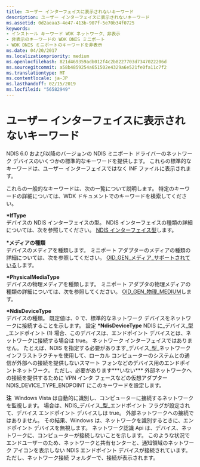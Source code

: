 ```yaml
---
title: ユーザー インターフェイスに表示されないキーワード
description: ユーザー インターフェイスに表示されないキーワード
ms.assetid: 0d2aeaa3-4e47-413b-907f-5e70b34f0725
keywords:
- インストール キーワード WDK ネットワーク、非表示
- 非表示のキーワードの WDK DNIS ミニポート
- WDK DNIS ミニポートのキーワードを非表示
ms.date: 04/20/2017
ms.localizationpriority: medium
ms.openlocfilehash: 821d469359adb012f4c2b8227703d7347022206d
ms.sourcegitcommit: a58b4859254a651502e4329a6e521fe0fa11c7f2
ms.translationtype: MT
ms.contentlocale: ja-JP
ms.lasthandoff: 02/15/2019
ms.locfileid: "56582949"
---
```

# <a name="keywords-not-displayed-in-the-user-interface"></a>ユーザー インターフェイスに表示されないキーワード





NDIS 6.0 および以降のバージョンの NDIS ミニポート ドライバーのネットワーク デバイスのいくつかの標準的なキーワードを提供します。 これらの標準的なキーワードは、ユーザー インターフェイスではなく INF ファイルに表示されます。

これらの一般的なキーワードは、次の一覧について説明します。 特定のキーワードの詳細については、WDK ドキュメントでのキーワードを検索してください。

<a href="" id="-iftype"></a>**\*IfType**  
デバイスの NDIS インターフェイスの型。 NDIS インターフェイスの種類の詳細については、次を参照してください。 [NDIS インターフェイス型](https://msdn.microsoft.com/library/windows/hardware/ff565767)します。

<a href="" id="-mediatype"></a>**\*メディアの種類**  
デバイスのメディアを種類します。 ミニポート アダプターのメディアの種類の詳細については、次を参照してください。 [OID\_GEN\_メディア\_サポートされている](https://msdn.microsoft.com/library/windows/hardware/ff569609)します。

<a href="" id="-physicalmediatype"></a>**\*PhysicalMediaType**  
デバイスの物理メディアを種類します。 ミニポート アダプタの物理メディアの種類の詳細については、次を参照してください。 [OID\_GEN\_物理\_MEDIUM](https://msdn.microsoft.com/library/windows/hardware/ff569621)します。

<a href="" id="-ndisdevicetype-------"></a>**\*NdisDeviceType**   
デバイスの種類。 既定値は、0 で、標準的なネットワーク デバイスをネットワークに接続することを示します。 設定 **\*NdisDeviceType** NDIS に\_デバイス\_型\_エンドポイント (1) 場合、このデバイスは、エンドポイント デバイスとは、ネットワークに接続する場合は true。 ネットワーク インターフェイスではありません。 たとえば、NDIS を指定する必要があります\_デバイス\_型\_ネットワーク インフラストラクチャを使用して、ローカル コンピューターのシステムとの通信が外部への接続を提供しないスマート フォンなどのデバイス用のエンドポイントネットワーク。 ただし、必要があります**\*いない\*** 外部ネットワークへの接続を提供するために VPN インタ フェースなどの仮想アダプター NDIS_DEVICE_TYPE_ENDPOINT にこのキーワードを設定します。

**注**  Windows Vista は自動的に識別し、コンピューターに接続するネットワークを監視します。 場合は、NDIS\_デバイス\_型\_エンドポイント フラグが設定されて、デバイス エンドポイント デバイスしは true。 外部ネットワークへの接続ではありません。 その結果、Windows は、ネットワークを識別するときに、エンドポイント デバイスを無視します。 ネットワーク認識 Api は、デバイス、ネットワークに、コンピューターが接続しないことを示します。 このような状況でエンドユーザーのため、ネットワークと共有センターと、通知領域のネットワーク アイコンを表示しない NDIS エンドポイント デバイスが接続されています。 ただし、ネットワーク接続 フォルダーで、接続が表示されます。


 

 





